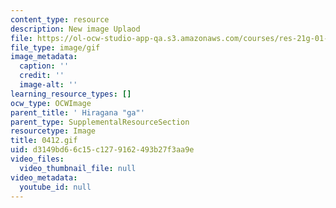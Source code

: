 ```yaml
---
content_type: resource
description: New image Uplaod
file: https://ol-ocw-studio-app-qa.s3.amazonaws.com/courses/res-21g-01-kana-spring-2010/d3149bd66c15c1279162493b27f3aa9e_0412.gif
file_type: image/gif
image_metadata:
  caption: ''
  credit: ''
  image-alt: ''
learning_resource_types: []
ocw_type: OCWImage
parent_title: ' Hiragana "ga"'
parent_type: SupplementalResourceSection
resourcetype: Image
title: 0412.gif
uid: d3149bd6-6c15-c127-9162-493b27f3aa9e
video_files:
  video_thumbnail_file: null
video_metadata:
  youtube_id: null
---
```

